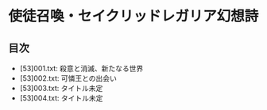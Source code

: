 # 使徒召喚・セイクリッドレガリア幻想詩

## 目次
- [53]001.txt: 殺意と消滅、新たなる世界
- [53]002.txt: 可憐王との出会い
- [53]003.txt: タイトル未定
- [53]004.txt: タイトル未定
